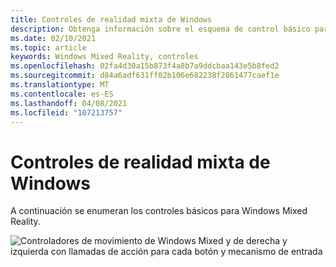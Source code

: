 ```yaml
---
title: Controles de realidad mixta de Windows
description: Obtenga información sobre el esquema de control básico para ejecutar AltspaceVR con los controladores de movimiento de Windows Mixed Reality.
ms.date: 02/10/2021
ms.topic: article
keywords: Windows Mixed Reality, controles
ms.openlocfilehash: 02fa4d30a15b873f4a8b7a9ddcbaa143e5b8fed2
ms.sourcegitcommit: d84a6adf631ff02b106e682238f2861477caef1e
ms.translationtype: MT
ms.contentlocale: es-ES
ms.lasthandoff: 04/08/2021
ms.locfileid: "107213757"
---
```

# <a name="windows-mixed-reality-controls"></a>Controles de realidad mixta de Windows

A continuación se enumeran los controles básicos para Windows Mixed Reality.

![Controladores de movimiento de Windows Mixed y de derecha y izquierda con llamadas de acción para cada botón y mecanismo de entrada](images/windows-mixed-controls.jpg)